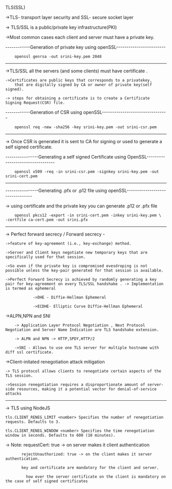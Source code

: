 TLS(SSL)

->TLS- transport layer security and SSL- secure socket layer

-> TLS/SSL is a public/private key infrastructure(PKI)

->Most common cases each client and server must have a private key.

------------Generation of private key using openSSL------------------------

		openssl genrsa -out srini-key.pem 2048

----------------------- ---- ----------------------------------------------

->TLS/SSL all the servers (and some clients) must have certificate .

	->Certificates are public keys that corresponds to a privatekey,
		that are digitally signed by CA or owner of private key(self signed).

	-> steps for obtaining a certificate is to create a Certificate Signing Request(CSR) file.

------------Generation of CSR using openSSL--------------------------------

     	openssl req -new -sha256 -key srini-key.pem -out srini-csr.pem

----------------------------- ---------------------------------------------

-> Once CSR is generated it is sent to CA for signing or used to generate a self signed certificate.

----------------Generating a self signed Certificate using OpenSSL---------------------------------

		openssl x509 -req -in srini-csr.pem -signkey srini-key.pem -out srini-cert.pem

------------------------------------- -------------------------------------------------------------

----------------Generating .pfx or .p12 file using openSSL--------------------------------

-> using certificate and the private key you can generate .p12 or .pfx file

		openssl pkcs12 -export -in srini-cert.pem -inkey srini-key.pem \   -certfile ca-cert.pem -out srini.pfx

------------------------------------------ -----------------------------------------------

-> Perfect forward secrecy / Forward secrecy -

	->feature of key-agreement (i.e., key-exchange) method.

	->Server and Client keys negotiate new temporary keys that are specifically used for that session.

	->So even if the private key is compromised evesdroping is not possible unless the key-pair generated for that session is available.

	->Perfect Forward Secrecy is achieved by randomly generating a key pair for key-agreement on every TLS/SSL handshake . -> Implementation is termed as ephemeral

				->DHE - Diffie-Hellman Ephemeral

				->ECDHE- Elliptic Curve Diffie-Hellman Ephemeral

->ALPN,NPN and SNI

		-> Application Layer Protocol Negotiation , Next Protocol Negotiation and Server Name Indication are TLS handshake extension.

		-> ALPN and NPN -> HTTP,SPDY,HTTP/2

		->SNI - Allows to use one TLS server for multiple hostname with diff ssl certificate.

->Client-initated renegotiation attack mitigation

	-> TLS protocol allows clients to renegotiate certain aspects of the TLS session.

	->Session renegotiation requires a disproportionate amount of server-side resources, making it a potential vector for denial-of-service attacks

----------------------------------------------------- --------------------------------------------------------------------------------------------------------------------

-> TLS using NodeJS 		

	tls.CLIENT_RENEG_LIMIT <number> Specifies the number of renegotiation requests. Defaults to 3.

	tls.CLIENT_RENEG_WINDOW <number> Specifies the time renegotiation window in seconds. Defaults to 600 (10 minutes).


-> Note:   requestCert: true -> on server makes it client authentication

		   rejectUnauthorized: true -> on the client makes it server authentication.

		   key and certificate are mandatory for the client and server.

			 how ever the server certificate on the client is mandatory on the case of self signed certificates
